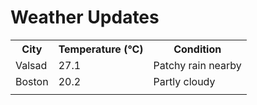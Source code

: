 # Weather Updates

<!-- WEATHER-UPDATE-START -->
<table><tr><th>City</th><th>Temperature (°C)</th><th>Condition</th></tr><tr><td>Valsad</td><td>27.1</td><td>Patchy rain nearby</td></tr><tr><td>Boston</td><td>20.2</td><td>Partly cloudy</td></tr><tr><td></td><td></td><td></td></tr></table>
<!-- WEATHER-UPDATE-END -->
